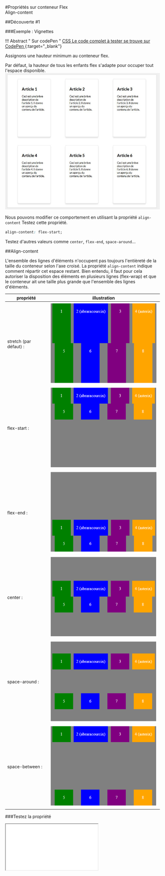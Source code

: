 #Propriétés sur conteneur Flex<br>Align-content

##Découverte #1

###Exemple : Vignettes

!!! Abstract " Sur codePen "
    [<span class="editCpLong">CSS</span>  Le code complet à tester se trouve sur CodePen ](https://codepen.io/Flolec/pen/eYqrNWO?editors=1100){:target="_blank"}  


Assignons une hauteur minimum au conteneur flex. 

Par défaut, la hauteur de tous les enfants flex s'adapte pour occuper tout l'espace disponible.
![flexDemoAlignContent](../img/08_cssFlex/flexDemoAlignContent.JPG)

Nous pouvons modifier ce comportement en utilisant la propriété `align-content` 
Testez cette propriété.
```css
align-content: flex-start;
```
Testez d'autres valeurs comme `center`, `flex-end`, `space-around`...
 

##Align-content

L'ensemble des lignes d'éléments n'occupent pas toujours l'entièreté de la taille du conteneur selon l'axe croisé. La propriété `align-content` indique comment répartir cet espace restant. Bien entendu, il faut pour cela autoriser la disposition des éléments en plusieurs lignes (flex-wrap) et que le conteneur ait une taille plus grande que l'ensemble des lignes d'éléments.

 
| propriété      | illustration |
| ----------- | ----------- |
| stretch (par défaut) :      | ![justify-content-flex-start](../img/08_cssFlex/align-content-stretch.png)  |
| flex-start :      | ![justify-content-flex-start](../img/08_cssFlex/align-content-flex-start.png)  |
| flex-end :      | ![justify-content-flex-start](../img/08_cssFlex/align-content-flex-end.png)  |
| center  :      | ![justify-content-flex-start](../img/08_cssFlex/align-content-center.png) |
| space-around  :      | ![justify-content-flex-start](../img/08_cssFlex/align-content-space-around.png) |
| space-between  :      | ![justify-content-flex-start](../img/08_cssFlex/align-content-space-between.png) |
 

###Testez la propriété

<div class="containerFrame">
   <iframe  class="responsive-iframe" src="../../img/08_cssFlex/flexAlignContent.html" title="Testez la propriété" ></iframe>
</div>
 
